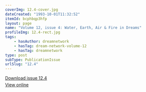 ```yaml
---
coverImg: 12.4-cover.jpg
dateCreated: "1993-10-01T11:32:52"
itemId: bcphbqp3hfp
layout: page
name: "Volume 12, issue 4: Water, Earth, Air & Fire in Dreams"
profileImg: 12.4-rect.jpg
tags:
    - hasAuthor: dreamnetwork
    - hasTag: dream-network-volume-12
    - hasTag: dreamnetwork
type: post
subType: PublicationIssue
urlSlug: "12.4"
---
```


<p style="margin-block-end: 5px; margin-block-start: 5px;"><a href="../files/pdfs/Volume_12/12.4-Dream-Network_Volume-12_No-4.pdf" download="">Download issue 12.4</a></p><p style="margin-block-end: 5px; margin-block-start: 5px;"><a href="../files/pdfs/Volume_12/12.4-Dream-Network_Volume-12_No-4.pdf">View online</a></p>
